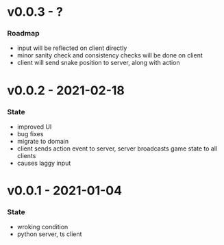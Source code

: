 v0.0.3 - ?
===================

### Roadmap
- input will be reflected on client directly
- minor sanity check and consistency checks will be done on client
- client will send snake position to server, along with action

v0.0.2 - 2021-02-18
===================

### State
- improved UI
- bug fixes
- migrate to domain
- client sends action event to server, server broadcasts game state to all clients
- causes laggy input

v0.0.1 - 2021-01-04
===================

### State
- wroking condition
- python server, ts client
